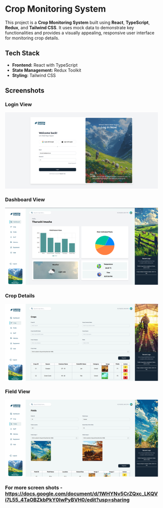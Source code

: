 # Crop Monitoring System

This project is a **Crop Monitoring System** built using **React**, **TypeScript**, **Redux**, and **Tailwind CSS**. It uses mock data to demonstrate key functionalities and provides a visually appealing, responsive user interface for monitoring crop details.


## Tech Stack

- **Frontend:** React with TypeScript
- **State Management:** Redux Toolkit
- **Styling:** Tailwind CSS

## Screenshots

### Login View
![Login](./public/assets/ScreenShots/login.png)

### Dashboard View
![Dashboard](./public/assets/ScreenShots/dashboard.png)

### Crop Details
![Crop Details](./public/assets/ScreenShots/crop.png)

### Field View
![Field](./public/assets/ScreenShots/field.png)

### For more screen shots - https://docs.google.com/document/d/1WHYNv5CrZQxc_LKQVi7L55_4TaOBZkbPkY0IwPyBVH0/edit?usp=sharing